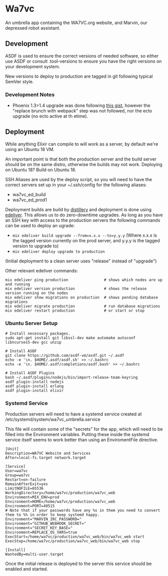 # Wa7vc
An umbrella app containing the WA7VC.org website, and Marvin, our depressed robot assistant.

## Development
ASDF is used to ensure the correct versions of needed software, so either use ASDF or consult
.tool-versions to ensure you have the right versions on your development system.

New versions to deploy to production are tagged in git following typical SemVer style.

### Development Notes
  - Phoenix 1.3>1.4 upgrade was done following [this gist](https://gist.github.com/chrismccord/bb1f8b136f5a9e4abc0bfc07b832257e), however the "replace brunch with webpack" step was not followed, nor the ecto upgrade (no ecto active at th etime).

## Deployment
While anything Elixir can compile to will work as a server, by default we're using an Ubuntu 18 VM.

An important point is that both the production server and the build server should be on the same distro,
otherwise the builds may not work. Deploying on Ubuntu 18? Build on Ubuntu 18.

SSH Aliases are used by the deploy script, so you will need to have the correct servers set up in your
~/.ssh/config for the following aliases:
  - wa7vc_ed_build
  - wa7vc_ed_prod1

Deployment builds are build by [distillery](https://github.com/bitwalker/distillery) and deployment is
done using [edeliver](https://github.com/edeliver/edeliver). This allows us to do zero-downtime upgrades.
As long as you have an SSH key with access to the production servers the following commands can be used
to deploy an ugrade:
  - `mix edeliver build upgrade --from=x.x.x --to=y.y.y` (Where x.x.x is the tagged version currently on the prod server, and y.y.y is the tagged version to upgrade to)
  - `mix edeliver deploy upgrade to production`

(Initial deployment to a clean server uses "release" instead of "upgrade")

Other relevant edeliver commands:
```
mix edeliver ping production                # shows which nodes are up and running
mix edeliver version production             # shows the release version running on the nodes
mix edeliver show migrations on production  # shows pending database migrations
mix edeliver migrate production             # run database migrations
mix edeliver restart production             # or start or stop
```

### Ubuntu Server Setup
```
# Install necessary packages.
sudo apt-get install git libssl-dev make automake autoconf libncurses5-dev gcc unzip

# Install ASDF
git clone https://github.com/asdf-vm/asdf.git ~/.asdf
echo -e '\n. $HOME/.asdf/asdf.sh' >> ~/.bashrc
echo -e '\n. $HOME/.asdf/completions/asdf.bash' >> ~/.bashrc

# Install ASDF Plugins
bash ~/.asdf/plugins/nodejs/bin/import-release-team-keyring
asdf plugin-install nodejs
asdf plugin-install erlang
asdf plugin-install elixir
```

### Systemd Service
Production servers will need to have a systemd service created at /etc/systemd/system/wa7vc_umbrella.service

This file will contain some of the "secrets" for the app, which will need to be filled into the Environment
variables. Putting these inside the systemd service itself seems to work better than using an EnviromentFile
directive.

```
[Unit]
Description=WA7VC Website and Services
After=local-fs.target network.target

[Service]
User=wa7vc
Group=wa7vc
Restart=on-failure
RemainAfterExit=yes
LimitNOFILE=65536
WorkingDirectory=/home/wa7vc/production/wa7vc_web
Environment=MIX_ENV=prod
Environment=HOME=/home/wa7vc/production/wa7vc_web
Environment=PORT=49515
# Note that if your passwords have any %s in them you need to convert them to %% in order to keep systemd happy.
Environment="MARVIN_IRC_PASSWORD="
Environment="GITHUB_WEBHOOK_SECRET="
Environment="SECRET_KEY_BASE="
Environment=REPLACE_OS_VARS=true
ExecStart=/home/wa7vc/production/wa7vc_web/bin/wa7vc_web start
ExecStop=/home/wa7vc/production/wa7vc_web/bin/wa7vc_web stop

[Install]
WantedBy=multi-user.target
```

Once the initial release is deployed to the server this service should be enabled and started.
